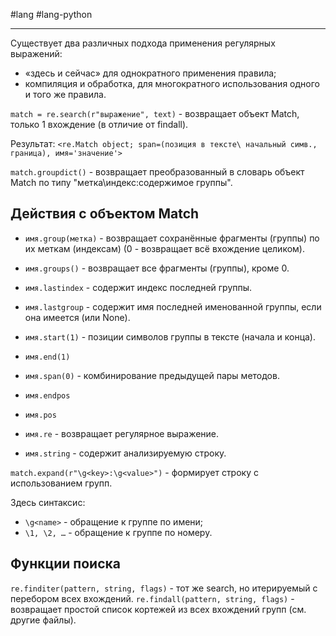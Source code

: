 #lang #lang-python 

---
Существует два различных подхода применения регулярных выражений:
- «здесь и сейчас» для однократного применения правила;
- компиляция и обработка, для многократного использования одного и того же правила.

`match = re.search(r"выражение", text)` - возвращает объект Match, только 1 вхождение (в отличие от findall).

Результат: `<re.Match object; span=(позиция в тексте\ начальный симв., граница), имя='значение'>`

`match.groupdict()` - возвращает преобразованный в словарь объект Match по типу "метка\индекс:содержимое группы".

## Действия с объектом Match

- `имя.group(метка)` - возвращает сохранённые фрагменты (группы) по их меткам (индексам) (0 - возвращает всё вхождение целиком).
- `имя.groups()` - возвращает все фрагменты (группы), кроме 0.
- `имя.lastindex` - содержит индекс последней группы.
- `имя.lastgroup` - содержит имя последней именованной группы, если она имеется (или None).
- `имя.start(1)` - позиции символов группы в тексте (начала и конца).
- `имя.end(1)`

- `имя.span(0)` - комбинирование предыдущей пары методов.
- `имя.endpos`
- `имя.pos`

- `имя.re` - возвращает регулярное выражение.
- `имя.string` - содержит анализируемую строку.

`match.expand(r"\g<key>:\g<value>")` - формирует строку с использованием групп.

Здесь синтаксис:
- `\g<name>` - обращение к группе по имени;
- `\1, \2, …` - обращение к группе по номеру.

## Функции поиска

`re.finditer(pattern, string, flags)` - тот же search, но итерируемый с перебором всех вхождений.
`re.findall(pattern, string, flags)` - возвращает простой список кортежей из всех вхождений групп (см. другие файлы).
